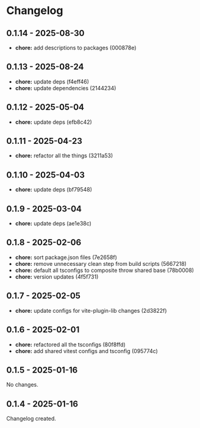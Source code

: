 # Changelog

## 0.1.14 - 2025-08-30

- __chore:__ add descriptions to packages (000878e)

## 0.1.13 - 2025-08-24

- __chore:__ update deps (f4eff46)
- __chore:__ update dependencies (2144234)

## 0.1.12 - 2025-05-04

- __chore:__ update deps (efb8c42)

## 0.1.11 - 2025-04-23

- __chore:__ refactor all the things (3211a53)

## 0.1.10 - 2025-04-03

- __chore:__ update deps (bf79548)

## 0.1.9 - 2025-03-04

- __chore:__ update deps (ae1e38c)

## 0.1.8 - 2025-02-06

- __chore:__ sort package.json files (7e2658f)
- __chore:__ remove unnecessary clean step from build scripts (5667218)
- __chore:__ default all tsconfigs to composite throw shared base (78b0008)
- __chore:__ version updates (4f5f731)

## 0.1.7 - 2025-02-05

- __chore:__ update configs for vite-plugin-lib changes (2d3822f)

## 0.1.6 - 2025-02-01

- __chore:__ refactored all the tsconfigs (80f8ffd)
- __chore:__ add shared vitest configs and tsconfig (095774c)

## 0.1.5 - 2025-01-16

No changes.

## 0.1.4 - 2025-01-16

Changelog created.
